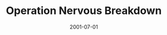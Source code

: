 ---
mission_id: nerv
editorsChoice:
title: "Operation Nervous Breakdown"
authors: 
    - "japh"
date: 2001-07-01
filename: "nerv.zip"
description: "The Empire is rumoured to be storing nerve gas in Ects Base. Get in, get information, get out."
cover:
levelReplaced:	SECBASE
difficulty: yes
bm:	yes
fme: yes
wax: yes
three_do: yes
voc: no
gmd: no
vue: yes
lfd: yes
base: "New level from scratch" 
editors: "WDFUSE 2.00"

---